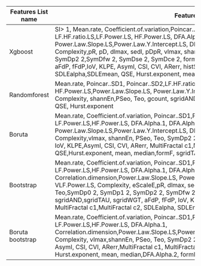 | Features List name  | Features | 
|---|---|
| Xgboost | SI> 1, Mean.rate, Coefficient.of.variation,Poincar..SD1, Poincar..SD2, LF.HF.ratio.LS,LF.Power.LS, HF.Power.LS, DFA.Alpha.1,Correlation.dimension, Power.Law.Slope.LS,Power.Law.Y.Intercept.LS, DFA.AUC,Multiscale.Entropy, VLF.Power.LS, Complexity,pR, pD, dlmax, sedl, pDpR, vlmax, shannEn,PSeo, Teo, SymDp0 2, SymDp1 2, SymDp2 2,SymDfw 2, SymDse 2, SymDce 2, formF, gcount,sgridAND, sgridTAU, sgridWGT, aFdP, fFdP,IoV, KLPE, AsymI, CSI, CVI, ARerr, histSI,MultiFractal c1, MultiFractal c2, SDLEalpha,SDLEmean, QSE, Hurst.exponent, mean, median | 
| Randomforest | Mean.rate, Poincar..SD1, Poincar..SD2,LF.HF.ratio.LS, LF.Power.LS, HF.Power.LS,Power.Law.Slope.LS, Power.Law.Y.Intercept.LS,DFA.AUC, VLF.Power.LS, Complexity, shannEn,PSeo, Teo, gcount, sgridAND, aFdP, fFdP, IoV,KLPE, AsymI, CVI, ARerr, QSE, Hurst.exponent | 
| Boruta | Mean.rate, Coefficient.of.variation, Poincar..SD1,Poincar..SD2, LF.HF.ratio.LS, LF.Power.LS,HF.Power.LS, DFA.Alpha.1, DFA.Alpha.2,Correlation.dimension, Power.Law.Slope.LS,Power.Law.Y.Intercept.LS, DFA.AUC,Multiscale.Entropy, VLF.Power.LS, Complexity,vlmax, shannEn, PSeo, Teo, SymDp2 2, gcount,sgridAND, sgridWGT, aFdP, fFdP, IoV, KLPE,AsymI, CSI, CVI, ARerr, MultiFractal c1,MultiFractal c2, SDLEalpha, SDLEmean, QSE,Hurst.exponent, mean, median,formF, sgridTAU | 
| Bootstrap | Mean.rate, Coefficient.of.variation, Poincar..SD1,Poincar..SD2, LF.HF.ratio.LS, LF.Power.LS,HF.Power.LS, DFA.Alpha.1, DFA.Alpha.2,Largest.Lyapunov.exponent, Correlation.dimension,Power.Law.Slope.LS, Power.Law.Y.Intercept.LS,DFA.AUC, VLF.Power.LS, Complexity, eScaleE,pR, dlmax, sedl, pDpR, vlmax, shannEn, PSeo, Teo,SymDp0 2, SymDp1 2, SymDp2 2, SymDfw 2,SymDse 2, SymDce 2, formF, gcount, sgridAND,sgridTAU, sgridWGT, aFdP, fFdP, IoV, KLPE,AsymI, CSI, CVI, ARerr, histSI, MultiFractal c1,MultiFractal c2, SDLEalpha, SDLEmean, QSE, Hurst.exponent, mean, median | 
| Boruta bootstrap | Mean.rate, Coefficient.of.variation, Poincar..SD1,Poincar..SD2, LF.HF.ratio.LS, LF.Power.LS,HF.Power.LS, DFA.Alpha.1, Correlation.dimension,Power.Law.Slope.LS,Power.Law.Y.Intercept.LS,DFA.AUC,VLF.Power.LS, Complexity, vlmax,shannEn, PSeo, Teo, SymDp2 2, gcount, sgridAND,aFdP, fFdP, IoV, KLPE, AsymI, CSI, CVI, ARerr,MultiFractal c1, MultiFractal c2, SDLEalpha,SDLEmean, QSE, Hurst.exponent, mean, median,DFA.Alpha.2, formF, sgridTAU, sgridWGT | 
